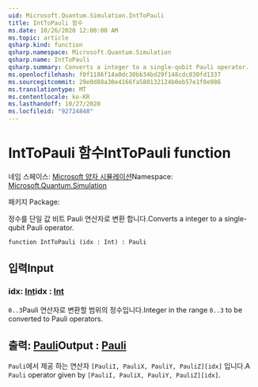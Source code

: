 ```yaml
---
uid: Microsoft.Quantum.Simulation.IntToPauli
title: IntToPauli 함수
ms.date: 10/26/2020 12:00:00 AM
ms.topic: article
qsharp.kind: function
qsharp.namespace: Microsoft.Quantum.Simulation
qsharp.name: IntToPauli
qsharp.summary: Converts a integer to a single-qubit Pauli operator.
ms.openlocfilehash: f0f1186f14a0dc30bb34bd29f148cdc830fd1337
ms.sourcegitcommit: 29e0d88a30e4166fa580132124b0eb57e1f0e986
ms.translationtype: MT
ms.contentlocale: ko-KR
ms.lasthandoff: 10/27/2020
ms.locfileid: "92724848"
---
```

# <a name="inttopauli-function"></a><span data-ttu-id="863d0-102">IntToPauli 함수</span><span class="sxs-lookup"><span data-stu-id="863d0-102">IntToPauli function</span></span>

<span data-ttu-id="863d0-103">네임 스페이스: [Microsoft 양자 시뮬레이션](xref:Microsoft.Quantum.Simulation)</span><span class="sxs-lookup"><span data-stu-id="863d0-103">Namespace: [Microsoft.Quantum.Simulation](xref:Microsoft.Quantum.Simulation)</span></span>

<span data-ttu-id="863d0-104">패키지 [](https://nuget.org/packages/)</span><span class="sxs-lookup"><span data-stu-id="863d0-104">Package: [](https://nuget.org/packages/)</span></span>


<span data-ttu-id="863d0-105">정수를 단일 값 비트 Pauli 연산자로 변환 합니다.</span><span class="sxs-lookup"><span data-stu-id="863d0-105">Converts a integer to a single-qubit Pauli operator.</span></span>

```qsharp
function IntToPauli (idx : Int) : Pauli
```


## <a name="input"></a><span data-ttu-id="863d0-106">입력</span><span class="sxs-lookup"><span data-stu-id="863d0-106">Input</span></span>

### <a name="idx--int"></a><span data-ttu-id="863d0-107">idx: [Int](xref:microsoft.quantum.lang-ref.int)</span><span class="sxs-lookup"><span data-stu-id="863d0-107">idx : [Int](xref:microsoft.quantum.lang-ref.int)</span></span>

<span data-ttu-id="863d0-108">`0..3`Pauli 연산자로 변환할 범위의 정수입니다.</span><span class="sxs-lookup"><span data-stu-id="863d0-108">Integer in the range `0..3` to be converted to Pauli operators.</span></span>



## <a name="output--pauli"></a><span data-ttu-id="863d0-109">출력: [Pauli](xref:microsoft.quantum.lang-ref.pauli)</span><span class="sxs-lookup"><span data-stu-id="863d0-109">Output : [Pauli](xref:microsoft.quantum.lang-ref.pauli)</span></span>

<span data-ttu-id="863d0-110">`Pauli`에서 제공 하는 연산자 `[PauliI, PauliX, PauliY, PauliZ][idx]` 입니다.</span><span class="sxs-lookup"><span data-stu-id="863d0-110">A `Pauli` operator given by `[PauliI, PauliX, PauliY, PauliZ][idx]`.</span></span>